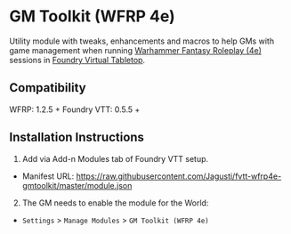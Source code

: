# GM Toolkit (WFRP 4e)

Utility module with tweaks, enhancements and macros to help GMs with game management when running [Warhammer Fantasy Roleplay (4e)](https://github.com/CatoThe1stElder/WFRP-4th-Edition-FoundryVTT) sessions in [Foundry Virtual Tabletop](https://foundryvtt.com/). 

## Compatibility

WFRP: 1.2.5 +
Foundry VTT: 0.5.5 +

## Installation Instructions

1. Add via Add-n Modules tab of Foundry VTT setup.
  - Manifest URL: https://raw.githubusercontent.com/Jagusti/fvtt-wfrp4e-gmtoolkit/master/module.json
2. The GM needs to enable the module for the World:
  - `Settings` > `Manage Modules` > `GM Toolkit (WFRP 4e)`


